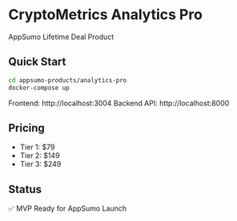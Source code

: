 # CryptoMetrics Analytics Pro

AppSumo Lifetime Deal Product

## Quick Start

```bash
cd appsumo-products/analytics-pro
docker-compose up
```

Frontend: http://localhost:3004
Backend API: http://localhost:8000

## Pricing

- Tier 1: $79
- Tier 2: $149
- Tier 3: $249

## Status

✅ MVP Ready for AppSumo Launch
